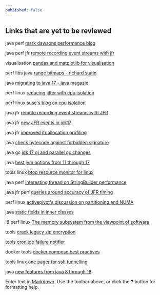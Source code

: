 ```yaml
---
published: false
---
```

## Links that are yet to be reviewed

java perf [mark dawsons performance blog](https://www.jabperf.com/about/)

java perf jfr [remote recording event streams with jfr](https://egahlin.github.io/2021/05/17/remote-recording-stream.html)

visualisation [pandas and matplotlib for visualisation](https://twitter.com/fleming_matt/status/1434868113103859716)

perf libs java [range bitmaps - richard statin](https://github.com/RoaringBitmap/RoaringBitmap/pul1/519)

java [migrating to java 17 - java magazie](https://blogs.oracle.com/javamagazine/migrate-to-java-17) 

perf linux [reducing jitter with cpu isolation](https://www.codeblueprint.co.uk/2020/05/03/reducing-jitter-on-linux-with-task-isolation.html)

perf linux [suse's blog on cpu isolation](www.suse.com/c/cpu-isolation-introduction-part-1/)

java jfr [remote recording  event streams with JFR](https://egahlin.github.io/2021/05/17/remote-recording-stream.html)

java jfr [new JFR events in  jdk17](https://twitter.com/ErikGahlin/status/1437810320517513217) 

java jfr [improved  jfr allocation  profiling](https://foojay.io/today/improved-jfr-allocation-profiling-in-jdk-16/) 

java [check bytecode against forbidden signature](https://github.com/policeman-tools/forbidden-apis/wiki)

java gc [jdk 17 gi and parallel  gc changes](https://tschatzl.github.io/2021/09/16/jdk17-g1-parallel-gc-changes.html)

java [best jvm options from 11 through 17](https://blogs.oracle.com/javamagazine/post/the-best-hotspot-jvm-options-and-switches-for-java-11-through-java-17)

tools linux [btop resource monitor for linux](https://twitter.com/lcheylus/status/1439848059790364676)

java perf [interesting thread on StringBuilder performance](https://twitter.com/tkowalcz/status/1433149067639525381)

java jfr perf [queries around accuracy of JFR timing](https://twitter.com/AndreiPangin/status/1442089482757414932)

perf linux [activepivot's discussion on partitioning and NUMA](https://www.activeviam.com/activepivot/5.10.0/docs/concepts/partitioning.html)

java [static fields in inner classes](https://twitter.com/sundararajan_a/status/1443044725083152389)

\!\!\! perf linux [The memory subsystem from the viewpoint of software](https://johnysswlab.com/the-memory-subsystem-from-the-viewpoint-of-software-how-memory-subsystem-affects-software-performance-2-3/)

tools [crack legacy zip encryption](https://github.com/kimci86/bkcrack)

tools [cron job failure notifier](https://cronitor.io/pricing)

docker tools [docker compose best practives](https://prod.releasehub.com/blog/6-docker-compose-best-practices-for-dev-and-prod)

tools linux [one pager for ssh tunnelling](https://goteleport.com/blog/ssh-tunneling-explained/)

java [new features from java 8 through 18](https://advancedweb.hu/a-categorized-list-of-all-java-and-jvm-features-since-jdk-8-to-18/)



Enter text in [Markdown](http://daringfireball.net/projects/markdown/). Use the toolbar above, or click the **?** button for formatting help.
